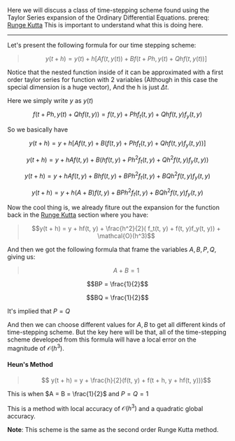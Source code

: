 Here we will discuss a class of time-stepping scheme found using the Taylor Series expansion of the Ordinary Differential Equations. 
prereq: [Runge Kutta](Runge%20Kutta.md) This is important to understand what this is doing here. 

---

Let's present the following formula for our time stepping scheme: 


> $$
> y(t + h) = y(t) + h\left[Af(t, y(t)) + Bf(t+Ph, y(t) + Qhf(t, y(t))\right]
> $$

Notice that the nested function inside of it can be approximated with a first order taylor series for function with 2 variables (Although in this case the special dimension is a huge vector), And the h is just $\Delta t$. 

Here we simply write $y$ as $y(t)$

$$f(t + Ph, y(t) + Qhf(t, y))
= f(t, y) + Phf_t(t, y) + Qhf(t, y)f_y(t, y)
$$

So we basically have 

$$
y(t + h) = y + h[
	Af(t, y) + 
	B(f(t, y) + Phf_t(t, y) + Qhf(t, y)f_y(t, y))
]
$$

$$
y(t + h) = y + 
	hAf(t, y) + 
	B(hf(t, y) + Ph^2f_t(t, y) + Qh^2f(t, y)f_y(t, y))
$$

$$
y(t + h) = y + 
	hAf(t, y) + 
	Bhf(t, y) + BPh^2f_t(t, y) + BQh^2f(t, y)f_y(t, y)
$$

$$
y(t + h) = y + h(A + B)f(t, y) + BPh^2f_t(t, y) + BQh^2f(t, y)f_y(t, y)
$$

Now the cool thing is, we already fiture out the expansion for the function back in the [Runge Kutta](Runge%20Kutta.md) section where you have: 

> $$y(t + h) = y + hf(t, y) + \frac{h^2}{2}( f_t(t, y) + f(t, y)f_y(t, y)) + \mathcal{O}(h^3)$$

And then we got the following formula that frame the variables $A, B, P, Q$, giving us: 

> $$A + B = 1$$
> 
$$BP = \frac{1}{2}$$
>
$$BQ = \frac{1}{2}$$

It's implied that $P = Q$

And then we can choose different values for $A, B$ to get all different kinds of time-stepping scheme. But the key here will be that, all of the time-stepping scheme developed from this formula will have a local error on the magnitude of $\mathcal{O}(h^3)$. 

#### Heun's Method

>$$ y(t + h) = y + \frac{h}{2}(f(t, y) + f(t + h, y + hf(t, y)))$$

This is when $A = B = \frac{1}{2}$ and $P = Q = 1$

This is a method with local accuracy of $\mathcal{O}(h^3)$ and a quadratic global accuracy. 

**Note**: 
This scheme is the same as the second order Runge Kutta method. 
